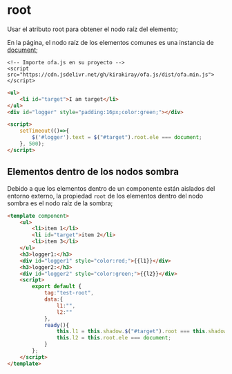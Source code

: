 # root

Usar el atributo root para obtener el nodo raíz del elemento;

En la página, el nodo raíz de los elementos comunes es una instancia de [document](https://developer.mozilla.org/en-US/docs/Web/API/Document);

<html-viewer>

```
<!-- Importe ofa.js en su proyecto -->
<script src="https://cdn.jsdelivr.net/gh/kirakiray/ofa.js/dist/ofa.min.js"></script>
```

```html
<ul>
    <li id="target">I am target</li>
</ul>
<div id="logger" style="padding:16px;color:green;"></div>

<script>
    setTimeout(()=>{
        $('#logger').text = $("#target").root.ele === document;
    }, 500);
</script>
```

</html-viewer>

## Elementos dentro de los nodos sombra

Debido a que los elementos dentro de un componente están aislados del entorno externo, la propiedad `root` de los elementos dentro del nodo sombra es el nodo raíz de la sombra;

<comp-viewer comp-name="test-root">

```html
<template component>
    <ul>
        <li>item 1</li>
        <li id="target">item 2</li>
        <li>item 3</li>
    </ul>
    <h3>logger1:</h3>
    <div id="logger1" style="color:red;">{{l1}}</div>
    <h3>logger2:</h3>
    <div id="logger2" style="color:green;">{{l2}}</div>
    <script>
        export default {
            tag:"test-root",
            data:{
                l1:"",
                l2:""
            },
            ready(){
                this.l1 = this.shadow.$("#target").root === this.shadow;
                this.l2 = this.root.ele === document;
            }
        };
    </script>
</template>
```

</comp-viewer>

